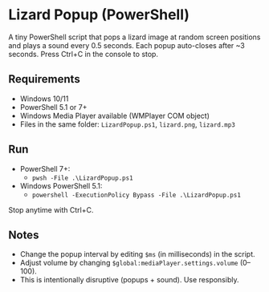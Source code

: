 # Lizard Popup (PowerShell)

A tiny PowerShell script that pops a lizard image at random screen positions and plays a sound every 0.5 seconds. Each popup auto-closes after ~3 seconds. Press Ctrl+C in the console to stop.

## Requirements
- Windows 10/11
- PowerShell 5.1 or 7+
- Windows Media Player available (WMPlayer COM object)
- Files in the same folder: `LizardPopup.ps1`, `lizard.png`, `lizard.mp3`

## Run
- PowerShell 7+:
  - `pwsh -File .\LizardPopup.ps1`
- Windows PowerShell 5.1:
  - `powershell -ExecutionPolicy Bypass -File .\LizardPopup.ps1`

Stop anytime with Ctrl+C.

## Notes
- Change the popup interval by editing `$ms` (in milliseconds) in the script.
- Adjust volume by changing `$global:mediaPlayer.settings.volume` (0–100).
- This is intentionally disruptive (popups + sound). Use responsibly.
